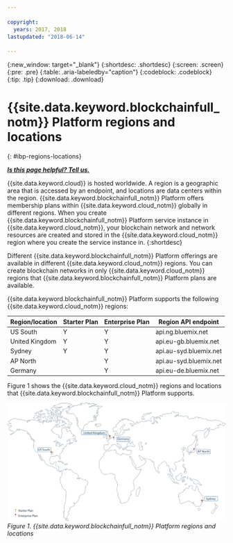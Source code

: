 ```yaml
---

copyright:
  years: 2017, 2018
lastupdated: "2018-06-14"

---
```


{:new_window: target="_blank"}
{:shortdesc: .shortdesc}
{:screen: .screen}
{:pre: .pre}
{:table: .aria-labeledby="caption"}
{:codeblock: .codeblock}
{:tip: .tip}
{:download: .download}


# {{site.data.keyword.blockchainfull_notm}} Platform regions and locations
{: #ibp-regions-locations}


***[Is this page helpful? Tell us.](https://www.surveygizmo.com/s3/4501493/IBM-Blockchain-Documentation)***


{{site.data.keyword.cloud}} is hosted worldwide. A region is a geographic area that is accessed by an endpoint, and locations are data centers within the region. {{site.data.keyword.blockchainfull_notm}} Platform offers membership plans within {{site.data.keyword.cloud_notm}} globally in different regions. When you create {{site.data.keyword.blockchainfull_notm}} Platform service instance in {{site.data.keyword.cloud_notm}}, your blockchain network and network resources are created and stored in the {{site.data.keyword.cloud_notm}} region where you create the service instance in.
{:shortdesc}

Different {{site.data.keyword.blockchainfull_notm}} Platform offerings are available in different {{site.data.keyword.cloud_notm}} regions. You can create blockchain networks in only {{site.data.keyword.cloud_notm}} regions that {{site.data.keyword.blockchainfull_notm}} Platform plans are available.

{{site.data.keyword.blockchainfull_notm}} Platform supports the following {{site.data.keyword.cloud_notm}} regions:

| Region/location | Starter Plan | Enterprise Plan | Region API endpoint |
|--------|----------|----------|-------------|
| US South | Y | Y | api.ng.bluemix.net |
| United Kingdom | Y | Y | api.eu-gb.bluemix.net |
| Sydney | Y | Y | api.au-syd.bluemix.net |
| AP North |  | Y | api.au-syd.bluemix.net |
| Germany |  | Y | api.eu-de.bluemix.net |

Figure 1 shows the {{site.data.keyword.cloud_notm}} regions and locations that {{site.data.keyword.blockchainfull_notm}} Platform supports.

![{{site.data.keyword.blockchainfull_notm}} Platform regions and locations](../images/ibp_regions.png "{{site.data.keyword.blockchainfull_notm}} Platform regions and locations")  
_Figure 1. {{site.data.keyword.blockchainfull_notm}} Platform regions and locations_
